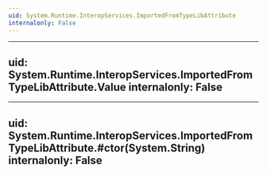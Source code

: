 ```yaml
---
uid: System.Runtime.InteropServices.ImportedFromTypeLibAttribute
internalonly: False
---
```


---
uid: System.Runtime.InteropServices.ImportedFromTypeLibAttribute.Value
internalonly: False
---

---
uid: System.Runtime.InteropServices.ImportedFromTypeLibAttribute.#ctor(System.String)
internalonly: False
---
